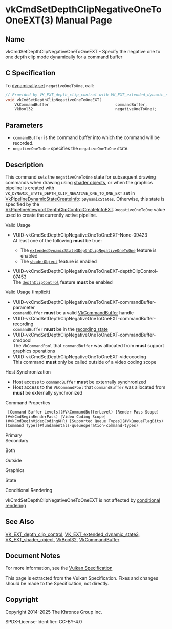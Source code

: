 # vkCmdSetDepthClipNegativeOneToOneEXT(3) Manual Page

## Name

vkCmdSetDepthClipNegativeOneToOneEXT - Specify the negative one to one depth clip mode dynamically for a command buffer



## [](#_c_specification)C Specification

To [dynamically set](https://registry.khronos.org/vulkan/specs/latest/html/vkspec.html#pipelines-dynamic-state) `negativeOneToOne`, call:

```c++
// Provided by VK_EXT_depth_clip_control with VK_EXT_extended_dynamic_state3, VK_EXT_depth_clip_control with VK_EXT_shader_object
void vkCmdSetDepthClipNegativeOneToOneEXT(
    VkCommandBuffer                             commandBuffer,
    VkBool32                                    negativeOneToOne);
```

## [](#_parameters)Parameters

- `commandBuffer` is the command buffer into which the command will be recorded.
- `negativeOneToOne` specifies the `negativeOneToOne` state.

## [](#_description)Description

This command sets the `negativeOneToOne` state for subsequent drawing commands when drawing using [shader objects](https://registry.khronos.org/vulkan/specs/latest/html/vkspec.html#shaders-objects), or when the graphics pipeline is created with `VK_DYNAMIC_STATE_DEPTH_CLIP_NEGATIVE_ONE_TO_ONE_EXT` set in [VkPipelineDynamicStateCreateInfo](https://registry.khronos.org/vulkan/specs/latest/man/html/VkPipelineDynamicStateCreateInfo.html)::`pDynamicStates`. Otherwise, this state is specified by the [VkPipelineViewportDepthClipControlCreateInfoEXT](https://registry.khronos.org/vulkan/specs/latest/man/html/VkPipelineViewportDepthClipControlCreateInfoEXT.html)::`negativeOneToOne` value used to create the currently active pipeline.

Valid Usage

- [](#VUID-vkCmdSetDepthClipNegativeOneToOneEXT-None-09423)VUID-vkCmdSetDepthClipNegativeOneToOneEXT-None-09423  
  At least one of the following **must** be true:
  
  - The [`extendedDynamicState3DepthClipNegativeOneToOne`](#features-extendedDynamicState3DepthClipNegativeOneToOne) feature is enabled
  - The [`shaderObject`](#features-shaderObject) feature is enabled
- [](#VUID-vkCmdSetDepthClipNegativeOneToOneEXT-depthClipControl-07453)VUID-vkCmdSetDepthClipNegativeOneToOneEXT-depthClipControl-07453  
  The [`depthClipControl`](https://registry.khronos.org/vulkan/specs/latest/html/vkspec.html#features-depthClipControl) feature **must** be enabled

Valid Usage (Implicit)

- [](#VUID-vkCmdSetDepthClipNegativeOneToOneEXT-commandBuffer-parameter)VUID-vkCmdSetDepthClipNegativeOneToOneEXT-commandBuffer-parameter  
  `commandBuffer` **must** be a valid [VkCommandBuffer](https://registry.khronos.org/vulkan/specs/latest/man/html/VkCommandBuffer.html) handle
- [](#VUID-vkCmdSetDepthClipNegativeOneToOneEXT-commandBuffer-recording)VUID-vkCmdSetDepthClipNegativeOneToOneEXT-commandBuffer-recording  
  `commandBuffer` **must** be in the [recording state](#commandbuffers-lifecycle)
- [](#VUID-vkCmdSetDepthClipNegativeOneToOneEXT-commandBuffer-cmdpool)VUID-vkCmdSetDepthClipNegativeOneToOneEXT-commandBuffer-cmdpool  
  The `VkCommandPool` that `commandBuffer` was allocated from **must** support graphics operations
- [](#VUID-vkCmdSetDepthClipNegativeOneToOneEXT-videocoding)VUID-vkCmdSetDepthClipNegativeOneToOneEXT-videocoding  
  This command **must** only be called outside of a video coding scope

Host Synchronization

- Host access to `commandBuffer` **must** be externally synchronized
- Host access to the `VkCommandPool` that `commandBuffer` was allocated from **must** be externally synchronized

Command Properties

     [Command Buffer Levels](#VkCommandBufferLevel) [Render Pass Scope](#vkCmdBeginRenderPass) [Video Coding Scope](#vkCmdBeginVideoCodingKHR) [Supported Queue Types](#VkQueueFlagBits) [Command Type](#fundamentals-queueoperation-command-types)

Primary  
Secondary

Both

Outside

Graphics

State

Conditional Rendering

vkCmdSetDepthClipNegativeOneToOneEXT is not affected by [conditional rendering](#drawing-conditional-rendering)

## [](#_see_also)See Also

[VK\_EXT\_depth\_clip\_control](https://registry.khronos.org/vulkan/specs/latest/man/html/VK_EXT_depth_clip_control.html), [VK\_EXT\_extended\_dynamic\_state3](https://registry.khronos.org/vulkan/specs/latest/man/html/VK_EXT_extended_dynamic_state3.html), [VK\_EXT\_shader\_object](https://registry.khronos.org/vulkan/specs/latest/man/html/VK_EXT_shader_object.html), [VkBool32](https://registry.khronos.org/vulkan/specs/latest/man/html/VkBool32.html), [VkCommandBuffer](https://registry.khronos.org/vulkan/specs/latest/man/html/VkCommandBuffer.html)

## [](#_document_notes)Document Notes

For more information, see the [Vulkan Specification](https://registry.khronos.org/vulkan/specs/latest/html/vkspec.html#vkCmdSetDepthClipNegativeOneToOneEXT)

This page is extracted from the Vulkan Specification. Fixes and changes should be made to the Specification, not directly.

## [](#_copyright)Copyright

Copyright 2014-2025 The Khronos Group Inc.

SPDX-License-Identifier: CC-BY-4.0